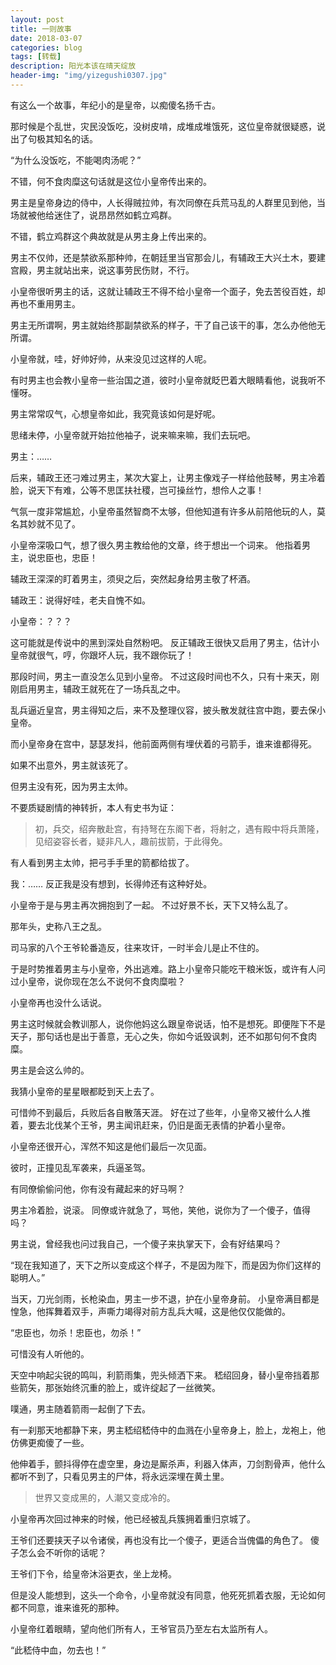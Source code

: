 ```yaml
---
layout: post
title: 一则故事
date: 2018-03-07
categories: blog
tags: [转载]
description: 阳光本该在晴天绽放
header-img: "img/yizegushi0307.jpg"
---
```


有这么一个故事，年纪小的是皇帝，以痴傻名扬千古。

那时候是个乱世，灾民没饭吃，没树皮啃，成堆成堆饿死，这位皇帝就很疑惑，说出了句极其知名的话。

“为什么没饭吃，不能喝肉汤呢？”

不错，何不食肉糜这句话就是这位小皇帝传出来的。

男主是皇帝身边的侍中，人长得贼拉帅，有次同僚在兵荒马乱的人群里见到他，当场就被他给迷住了，说昂昂然如鹤立鸡群。

不错，鹤立鸡群这个典故就是从男主身上传出来的。

男主不仅帅，还是禁欲系那种帅，在朝廷里当官那会儿，有辅政王大兴土木，要建宫殿，男主就站出来，说这事劳民伤财，不行。

小皇帝很听男主的话，这就让辅政王不得不给小皇帝一个面子，免去苦役百姓，却再也不重用男主。

男主无所谓啊，男主就始终那副禁欲系的样子，干了自己该干的事，怎么办他他无所谓。

小皇帝就，哇，好帅好帅，从来没见过这样的人呢。

有时男主也会教小皇帝一些治国之道，彼时小皇帝就眨巴着大眼睛看他，说我听不懂呀。

男主常常叹气，心想皇帝如此，我究竟该如何是好呢。

思绪未停，小皇帝就开始拉他袖子，说来嘛来嘛，我们去玩吧。

男主：……

后来，辅政王还刁难过男主，某次大宴上，让男主像戏子一样给他鼓琴，男主冷着脸，说天下有难，公等不思匡扶社稷，岂可操丝竹，想伶人之事！

气氛一度非常尴尬，小皇帝虽然智商不太够，但他知道有许多从前陪他玩的人，莫名其妙就不见了。

小皇帝深吸口气，想了很久男主教给他的文章，终于想出一个词来。
他指着男主，说忠臣也，忠臣！

辅政王深深的盯着男主，须臾之后，突然起身给男主敬了杯酒。

辅政王：说得好哇，老夫自愧不如。

小皇帝：？？？

这可能就是传说中的黑到深处自然粉吧。
反正辅政王很快又启用了男主，估计小皇帝就很气，哼，你跟坏人玩，我不跟你玩了！

那段时间，男主一直没怎么见到小皇帝。
不过这段时间也不久，只有十来天，刚刚启用男主，辅政王就死在了一场兵乱之中。

乱兵逼近皇宫，男主得知之后，来不及整理仪容，披头散发就往宫中跑，要去保小皇帝。

而小皇帝身在宫中，瑟瑟发抖，他前面两侧有埋伏着的弓箭手，谁来谁都得死。

如果不出意外，男主就该死了。

但男主没有死，因为男主太帅。

不要质疑剧情的神转折，本人有史书为证：

> 初，兵交，绍奔散赴宫，有持弩在东阁下者，将射之，遇有殿中将兵萧隆，见绍姿容长者，疑非凡人，趣前拔箭，于此得免。

有人看到男主太帅，把弓手手里的箭都给拔了。

我：……
反正我是没有想到，长得帅还有这种好处。

小皇帝于是与男主再次拥抱到了一起。
不过好景不长，天下又特么乱了。

那年头，史称八王之乱。

司马家的八个王爷轮番造反，往来攻讦，一时半会儿是止不住的。

于是时势推着男主与小皇帝，外出逃难。路上小皇帝只能吃干粮米饭，或许有人问过小皇帝，说你现在怎么不说何不食肉糜啦？

小皇帝再也没什么话说。

男主这时候就会教训那人，说你他妈这么跟皇帝说话，怕不是想死。即便陛下不是天子，那句话也是出于善意，无心之失，你如今诋毁讽刺，还不如那句何不食肉糜。

男主是会这么帅的。

我猜小皇帝的星星眼都眨到天上去了。

可惜帅不到最后，兵败后各自散落天涯。
好在过了些年，小皇帝又被什么人推着，要去北伐某个王爷，男主闻讯赶来，仍旧是面无表情的护着小皇帝。

小皇帝还很开心，浑然不知这是他们最后一次见面。

彼时，正撞见乱军袭来，兵逼圣驾。

有同僚偷偷问他，你有没有藏起来的好马啊？

男主冷着脸，说滚。
同僚或许就急了，骂他，笑他，说你为了一个傻子，值得吗？

男主说，曾经我也问过我自己，一个傻子来执掌天下，会有好结果吗？

“现在我知道了，天下之所以变成这个样子，不是因为陛下，而是因为你们这样的聪明人。”

当天，刀光剑雨，长枪染血，男主一步不退，护在小皇帝身前。
小皇帝满目都是惶急，他挥舞着双手，声嘶力竭得对前方乱兵大喊，这是他仅仅能做的。

“忠臣也，勿杀！忠臣也，勿杀！”

可惜没有人听他的。

天空中响起尖锐的鸣叫，利箭雨集，兜头倾洒下来。
嵇绍回身，替小皇帝挡着那些箭矢，那张始终沉重的脸上，或许绽起了一丝微笑。

噗通，男主随着箭雨一起倒了下去。

有一刹那天地都静下来，男主嵇绍嵇侍中的血溅在小皇帝身上，脸上，龙袍上，他仿佛更痴傻了一些。

他伸着手，颤抖得停在虚空里，身边是厮杀声，利器入体声，刀剑割骨声，他什么都听不到了，只看见男主的尸体，将永远深埋在黄土里。

> 世界又变成黑的，人潮又变成冷的。

小皇帝再次回过神来的时候，他已经被乱兵簇拥着重归京城了。

王爷们还要挟天子以令诸侯，再也没有比一个傻子，更适合当傀儡的角色了。
傻子怎么会不听你的话呢？

王爷们下令，给皇帝沐浴更衣，坐上龙椅。

但是没人能想到，这头一个命令，小皇帝就没有同意，他死死抓着衣服，无论如何都不同意，谁来谁死的那种。

小皇帝红着眼睛，望向他们所有人，王爷官员乃至左右太监所有人。

“此嵇侍中血，勿去也！”
